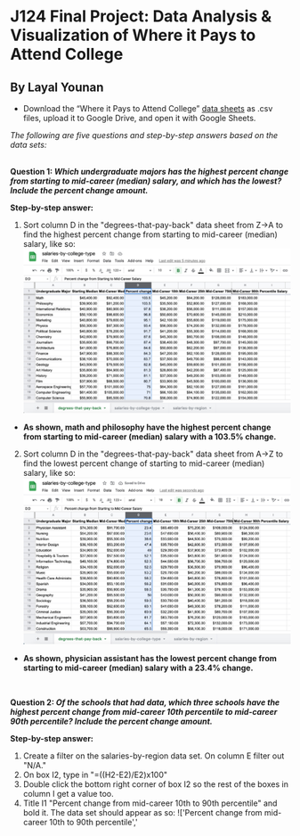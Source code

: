 # J124 Final Project: Data Analysis & Visualization of Where it Pays to Attend College
## By Layal Younan
* Download the “Where it Pays to Attend College” [data sheets](https://www.kaggle.com/wsj/college-salaries) as .csv files, upload it to Google Drive, and open it with Google Sheets. <br>

*The following are five questions and step-by-step answers based on the data sets:* <br>
<br>

**Question 1: _Which undergraduate majors has the highest percent change from starting to mid-career (median) salary, and which has the lowest? Include the percent change amount._** <br>

**Step-by-step answer:**
1. Sort column D in the "degrees-that-pay-back" data sheet from Z->A to find the highest percent change from starting to mid-career (median) salary, like so: <br>
!['Highest Percent Change from Starting to Mid-Career Salary','A Google Sheet representing the undergraduate majors in column A and the percent change of their starting to mid-career (median) salary in column D. Column D has been filtered and sorted from highest to lowest in order to illustrate the highest percent change.'](/Screenshot-Highest-Percent-Change.jpg)
* **As shown, math and philosophy have the highest percent change from starting to mid-career (median) salary with a 103.5% change.**
2. Sort column D in the "degrees-that-pay-back" data sheet from A->Z to find the lowest percent change of starting to mid-career (median) salary, like so: <br>
!['Lowest Percent Change from Starting to Mid-Career Salary','A Google Sheet representing the undergraduate majors in column A and the percent change from their starting to mid-career (median) salary in column D. Column D has been filtered and sorted from lowest to highest in order to illustrate the lowest percent change.'](/Screenshot-lowest-percent-change.jpg)
* **As shown, physician assistant has the lowest percent change from starting to mid-career (median) salary with a 23.4% change.** <br>
<br>

**Question 2: _Of the schools that had data, which three schools have the highest percent change from mid-career 10th percentile to mid-career 90th percentile? Include the percent change amount._** <br>

**Step-by-step answer:**
1. Create a filter on the salaries-by-region data set. On column E filter out "N/A."
2. On box I2, type in "=((H2-E2)/E2)x100"
3. Double click the bottom right corner of box I2 so the rest of the boxes in column I get a value too.
4. Title I1 "Percent change from mid-career 10th to 90th percentile" and bold it. The data set should appear as so:
!['Percent change from mid-career 10th to 90th percentile','
